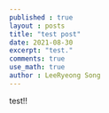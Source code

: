 ```yaml
---
published : true
layout : posts
title: "test post"
date: 2021-08-30
excerpt: "test."
comments: true
use_math: true
author : LeeRyeong Song
---
```


test!!
